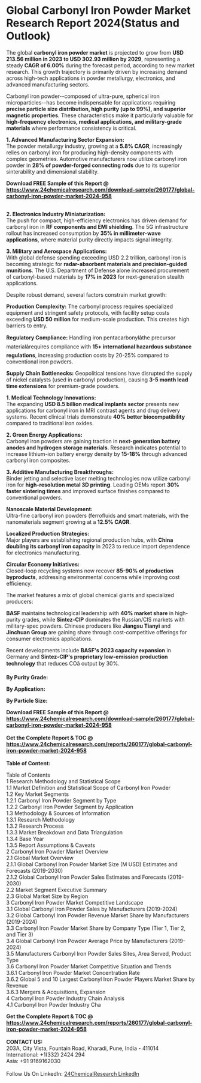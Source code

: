 <h1>Global Carbonyl Iron Powder Market Research Report 2024(Status and Outlook)</h1><p>The global <strong>carbonyl iron powder market</strong> is projected to grow from <strong>USD 213.56 million in 2023 to USD 302.93 million by 2029</strong>, representing a steady <strong>CAGR of 6.00%</strong> during the forecast period, according to new market research. This growth trajectory is primarily driven by increasing demand across high-tech applications in powder metallurgy, electronics, and advanced manufacturing sectors.</p><p>Carbonyl iron powder--composed of ultra-pure, spherical iron microparticles--has become indispensable for applications requiring <strong>precise particle size distribution, high purity (up to 99%), and superior magnetic properties</strong>. These characteristics make it particularly valuable for <strong>high-frequency electronics, medical applications, and military-grade materials</strong> where performance consistency is critical.</p><p><strong>1. Advanced Manufacturing Sector Expansion:</strong><br>
The powder metallurgy industry, growing at a <strong>5.8% CAGR</strong>, increasingly relies on carbonyl iron for producing high-density components with complex geometries. Automotive manufacturers now utilize carbonyl iron powder in <strong>28% of powder-forged connecting rods</strong> due to its superior sinterability and dimensional stability.</p><div><b>Download FREE Sample of this Report @ 
            <a href="https://www.24chemicalresearch.com/download-sample/260177/global-carbonyl-iron-powder-market-2024-958">
            https://www.24chemicalresearch.com/download-sample/260177/global-carbonyl-iron-powder-market-2024-958</a></b></div><br><p><strong>2. Electronics Industry Miniaturization:</strong><br>
The push for compact, high-efficiency electronics has driven demand for carbonyl iron in <strong>RF components and EMI shielding</strong>. The 5G infrastructure rollout has increased consumption by <strong>35% in millimeter-wave applications</strong>, where material purity directly impacts signal integrity.</p><p><strong>3. Military and Aerospace Applications:</strong><br>
With global defense spending exceeding USD 2.2 trillion, carbonyl iron is becoming strategic for <strong>radar-absorbent materials and precision-guided munitions</strong>. The U.S. Department of Defense alone increased procurement of carbonyl-based materials by <strong>17% in 2023</strong> for next-generation stealth applications.</p><p>Despite robust demand, several factors constrain market growth:</p><p><strong>Production Complexity:</strong> The carbonyl process requires specialized equipment and stringent safety protocols, with facility setup costs exceeding <strong>USD 50 million</strong> for medium-scale production. This creates high barriers to entry.</p><p><strong>Regulatory Compliance:</strong> Handling iron pentacarbonylâthe precursor materialârequires compliance with <strong>15+ international hazardous substance regulations</strong>, increasing production costs by 20-25% compared to conventional iron powders.</p><p><strong>Supply Chain Bottlenecks:</strong> Geopolitical tensions have disrupted the supply of nickel catalysts (used in carbonyl production), causing <strong>3-5 month lead time extensions</strong> for premium-grade powders.</p><p><strong>1. Medical Technology Innovations:</strong><br>
The expanding <strong>USD 8.5 billion medical implants sector</strong> presents new applications for carbonyl iron in MRI contrast agents and drug delivery systems. Recent clinical trials demonstrate <strong>40% better biocompatibility</strong> compared to traditional iron oxides.</p><p><strong>2. Green Energy Applications:</strong><br>
Carbonyl iron powders are gaining traction in <strong>next-generation battery anodes and hydrogen storage materials</strong>. Research indicates potential to increase lithium-ion battery energy density by <strong>15-18%</strong> through advanced carbonyl iron composites.</p><p><strong>3. Additive Manufacturing Breakthroughs:</strong><br>
Binder jetting and selective laser melting technologies now utilize carbonyl iron for <strong>high-resolution metal 3D printing</strong>. Leading OEMs report <strong>30% faster sintering times</strong> and improved surface finishes compared to conventional powders.</p><p><strong>Nanoscale Material Development:</strong><br>
	Ultra-fine carbonyl iron powders (ferrofluids and smart materials, with the nanomaterials segment growing at a <strong>12.5% CAGR</strong>.</p><p><strong>Localized Production Strategies:</strong><br>
	Major players are establishing regional production hubs, with <strong>China doubling its carbonyl iron capacity</strong> in 2023 to reduce import dependence for electronics manufacturing.</p><p><strong>Circular Economy Initiatives:</strong><br>
	Closed-loop recycling systems now recover <strong>85-90% of production byproducts</strong>, addressing environmental concerns while improving cost efficiency.</p><p>The market features a mix of global chemical giants and specialized producers:</p><p><strong>BASF</strong> maintains technological leadership with <strong>40% market share</strong> in high-purity grades, while <strong>Sintez-CIP</strong> dominates the Russian/CIS markets with military-spec powders. Chinese producers like <strong>Jiangsu Tianyi</strong> and <strong>Jinchuan Group</strong> are gaining share through cost-competitive offerings for consumer electronics applications.</p><p>Recent developments include <strong>BASF's 2023 capacity expansion</strong> in Germany and <strong>Sintez-CIP's proprietary low-emission production technology</strong> that reduces COâ output by 30%.</p><p><strong>By Purity Grade:</strong></p><p><strong>By Application:</strong></p><p><strong>By Particle Size:</strong></p><div><b>Download FREE Sample of this Report @ 
            <a href="https://www.24chemicalresearch.com/download-sample/260177/global-carbonyl-iron-powder-market-2024-958">
            https://www.24chemicalresearch.com/download-sample/260177/global-carbonyl-iron-powder-market-2024-958</a></b></div><br><div><b>Get the Complete Report & TOC @ 
            <a href="https://www.24chemicalresearch.com/reports/260177/global-carbonyl-iron-powder-market-2024-958">
            https://www.24chemicalresearch.com/reports/260177/global-carbonyl-iron-powder-market-2024-958</a></b></div><br>
            <b>Table of Content:</b><p>Table of Contents<br />
1 Research Methodology and Statistical Scope<br />
1.1 Market Definition and Statistical Scope of Carbonyl Iron Powder<br />
1.2 Key Market Segments<br />
1.2.1 Carbonyl Iron Powder Segment by Type<br />
1.2.2 Carbonyl Iron Powder Segment by Application<br />
1.3 Methodology & Sources of Information<br />
1.3.1 Research Methodology<br />
1.3.2 Research Process<br />
1.3.3 Market Breakdown and Data Triangulation<br />
1.3.4 Base Year<br />
1.3.5 Report Assumptions & Caveats<br />
2 Carbonyl Iron Powder Market Overview<br />
2.1 Global Market Overview<br />
2.1.1 Global Carbonyl Iron Powder Market Size (M USD) Estimates and Forecasts (2019-2030)<br />
2.1.2 Global Carbonyl Iron Powder Sales Estimates and Forecasts (2019-2030)<br />
2.2 Market Segment Executive Summary<br />
2.3 Global Market Size by Region<br />
3 Carbonyl Iron Powder Market Competitive Landscape<br />
3.1 Global Carbonyl Iron Powder Sales by Manufacturers (2019-2024)<br />
3.2 Global Carbonyl Iron Powder Revenue Market Share by Manufacturers (2019-2024)<br />
3.3 Carbonyl Iron Powder Market Share by Company Type (Tier 1, Tier 2, and Tier 3)<br />
3.4 Global Carbonyl Iron Powder Average Price by Manufacturers (2019-2024)<br />
3.5 Manufacturers Carbonyl Iron Powder Sales Sites, Area Served, Product Type<br />
3.6 Carbonyl Iron Powder Market Competitive Situation and Trends<br />
3.6.1 Carbonyl Iron Powder Market Concentration Rate<br />
3.6.2 Global 5 and 10 Largest Carbonyl Iron Powder Players Market Share by Revenue<br />
3.6.3 Mergers & Acquisitions, Expansion<br />
4 Carbonyl Iron Powder Industry Chain Analysis<br />
4.1 Carbonyl Iron Powder Industry Cha</p><div><b>Get the Complete Report & TOC @ 
            <a href="https://www.24chemicalresearch.com/reports/260177/global-carbonyl-iron-powder-market-2024-958">
            https://www.24chemicalresearch.com/reports/260177/global-carbonyl-iron-powder-market-2024-958</a></b></div><br><b>CONTACT US:</b><br>
            203A, City Vista, Fountain Road, Kharadi, Pune, India - 411014<br>
            International: +1(332) 2424 294<br>
            Asia: +91 9169162030 <br><br>
            Follow Us On LinkedIn: <a href="https://www.linkedin.com/company/24chemicalresearch/">24ChemicalResearch LinkedIn</a>